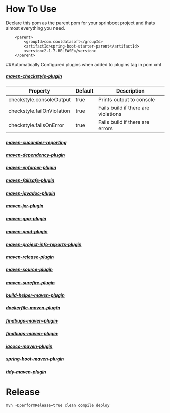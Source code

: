 # How To Use

Declare this pom as the parent pom for your sprinboot project and thats almost everything you need. 


        <parent>
            <groupId>com.cooldatasoft</groupId>
            <artifactId>spring-boot-starter-parent</artifactId>
            <version>2.1.7.RELEASE</version>
        </parent>
        
        
##Automatically Configured plugins when added to plugins tag in pom.xml

##### [maven-checkstyle-plugin](https://maven.apache.org/plugins/maven-checkstyle-plugin/index.html)

 
 Property                       | Default   | Description
 ---                            | ---       | ---
 checkstyle.consoleOutput       | true      | Prints output to console
 checkstyle.failOnViolation     | true      | Fails build if there are violations
 checkstyle.failsOnError        | true      | Fails build if there are errors
 
##### [maven-cucumber-reporting](https://github.com/damianszczepanik/maven-cucumber-reporting)
##### [maven-dependency-plugin](https://maven.apache.org/plugins/maven-dependency-plugin/)
##### [maven-enforcer-plugin](https://maven.apache.org/enforcer/maven-enforcer-plugin/)
##### [maven-failsafe-plugin](https://maven.apache.org/surefire/maven-failsafe-plugin/)
##### [maven-javadoc-plugin](https://maven.apache.org/plugins/maven-javadoc-plugin/)
##### [maven-jxr-plugin](https://maven.apache.org/jxr/maven-jxr-plugin/)
##### [maven-gpg-plugin](https://maven.apache.org/plugins/maven-gpg-plugin/)
##### [maven-pmd-plugin](https://maven.apache.org/plugins/maven-pmd-plugin/)
##### [maven-project-info-reports-plugin](https://maven.apache.org/plugins/maven-project-info-reports-plugin/)
##### [maven-release-plugin](https://maven.apache.org/maven-release/maven-release-plugin/)
##### [maven-source-plugin](https://maven.apache.org/plugins/maven-source-plugin/)
##### [maven-surefire-plugin](https://maven.apache.org/surefire/maven-surefire-plugin/)

##### [build-helper-maven-plugin](https://www.mojohaus.org/build-helper-maven-plugin/index.html)
##### [dockerfile-maven-plugin](https://github.com/spotify/dockerfile-maven)
##### [findbugs-maven-plugin](https://gleclaire.github.io/findbugs-maven-plugin/)
##### [findbugs-maven-plugin](https://gleclaire.github.io/findbugs-maven-plugin/)
##### [jacoco-maven-plugin](https://www.eclemma.org/jacoco/trunk/doc/maven.html)
##### [spring-boot-maven-plugin](https://docs.spring.io/spring-boot/docs/current/maven-plugin/index.html)
##### [tidy-maven-plugin](https://www.mojohaus.org/tidy-maven-plugin/)



# Release
        
    mvn -DperformRelease=true clean compile deploy
        